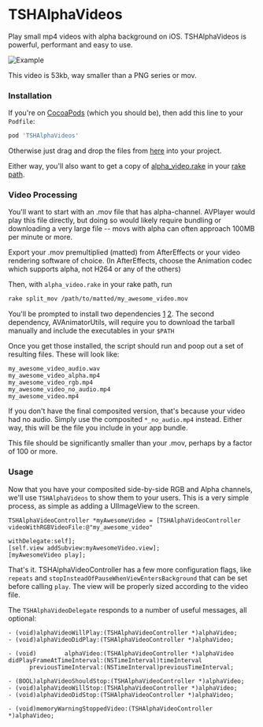 # TSHAlphaVideos

Play small mp4 videos with alpha background on iOS.  TSHAlphaVideos is powerful, performant and easy to use.

![Example](http://i.imgur.com/B3MRxj3.gif)

This video is 53kb, way smaller than a PNG series or mov.

### Installation

If you're on [CocoaPods](https://cocoapods.org/) (which you should be), then add this line to your `Podfile`:

```ruby
pod 'TSHAlphaVideos'
```

Otherwise just drag and drop the files from [here](https://github.com/tsheaff/TSHAlphaVideos/tree/master/Pod/Classes) into your project.

Either way, you'll also want to get a copy of [alpha_video.rake](https://github.com/tsheaff/TSHAlphaVideos/blob/master/alpha_video.rake) in your [rake path](https://github.com/ruby/rake).

### Video Processing

You'll want to start with an .mov file that has alpha-channel.  AVPlayer would play this file directly, but doing so would likely require bundling or downloading a very large file -- movs with alpha can often approach 100MB per minute or more.

Export your .mov premultiplied (matted) from AfterEffects or your video rendering software of choice. (In AfterEffects, choose the Animation codec which supports alpha, not H264 or any of the others)

Then, with `alpha_video.rake` in your rake path, run

```sh
rake split_mov /path/to/matted/my_awesome_video.mov
```

You'll be prompted to install two dependencies [1](http://www.mplayerhq.hu/DOCS/man/en/mplayer.1.html) [2](http://www.modejong.com/AVAnimator/utils.html).  The second dependency, AVAnimatorUtils, will require you to download the tarball manually and include the executables in your `$PATH`

Once you get those installed, the script should run and poop out a set of resulting files.  These will look like:

```
my_awesome_video_audio.wav
my_awesome_video_alpha.mp4
my_awesome_video_rgb.mp4
my_awesome_video_no_audio.mp4
my_awesome_video.mp4
```

If you don't have the final composited version, that's because your video had no audio.  Simply use the composited `*_no_audio.mp4` instead.  Either way, this will be the file you include in your app bundle.

This file should be significantly smaller than your .mov, perhaps by a factor of 100 or more.


### Usage

Now that you have your composited side-by-side RGB and Alpha channels, we'll use `TSHAlphaVideos` to show them to your users.  This is a very simple process, as simple as adding a UIImageView to the screen.

```objc
TSHAlphaVideoController *myAwesomeVideo = [TSHAlphaVideoController videoWithRGBVideoFile:@"my_awesome_video"
                                                                            withDelegate:self];
[self.view addSubview:myAwesomeVideo.view];
[myAwesomeVideo play];
```

That's it.  TSHAlphaVideoController has a few more configuration flags, like `repeats` and `stopInsteadOfPauseWhenViewEntersBackground` that can be set before calling `play`.  The view will be properly sized according to the video file.

The `TSHAlphaVideoDelegate` responds to a number of useful messages, all optional:

```objc
- (void)alphaVideoWillPlay:(TSHAlphaVideoController *)alphaVideo;
- (void)alphaVideoDidPlay:(TSHAlphaVideoController *)alphaVideo;

- (void)        alphaVideo:(TSHAlphaVideoController *)alphaVideo
didPlayFrameAtTimeInterval:(NSTimeInterval)timeInterval
      previousTimeInterval:(NSTimeInterval)previousTimeInterval;

- (BOOL)alphaVideoShouldStop:(TSHAlphaVideoController *)alphaVideo;
- (void)alphaVideoWillStop:(TSHAlphaVideoController *)alphaVideo;
- (void)alphaVideoDidStop:(TSHAlphaVideoController *)alphaVideo;

- (void)memoryWarningStoppedVideo:(TSHAlphaVideoController *)alphaVideo;
```
